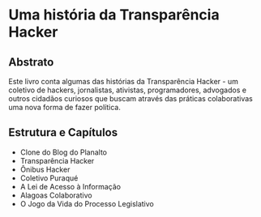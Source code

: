 # Uma história da Transparência Hacker

## Abstrato

Este livro conta algumas das histórias da Transparência Hacker - um coletivo de hackers, jornalistas, ativistas, programadores, advogados e outros cidadãos curiosos que buscam através das práticas colaborativas uma nova forma de fazer política.

## Estrutura e Capítulos

* Clone do Blog do Planalto
* Transparência Hacker
* Ônibus Hacker
* Coletivo Puraqué
* A Lei de Acesso à Informação
* Alagoas Colaborativo
* O Jogo da Vida do Processo Legislativo